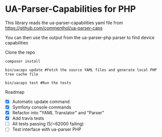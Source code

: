 # UA-Parser-Capabilities for PHP

This library reads the ua-parser-capabilities yaml file from https://github.com/commenthol/ua-parser-caps

You can then use the output from the ua-parser-php parser to find device capabilities


Clone the repo

~~~
composer install

bin/uacaps update #Fetch the source YAML files and generate local PHP tree cache file

bin/uacaps test #Run the tests
~~~

Roadmap

* [x] Automatic update command
* [x] Symfony console commands
* [x] Refactor into "YAML Translator" and "Parser"
* [x] Add travis tests
* [ ] All tests passing (5/~62000 failing)
* [ ] Test interface with ua-parser PHP